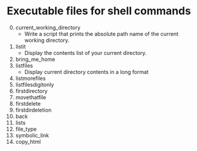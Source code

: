 # Executable files for shell commands
0. current_working_directory
   - Write a script that prints the absolute path name of the current working directory.
1. listit
   - Display the contents list of your current directory.
2. bring_me_home
3. listfiles
   - Display current directory contents in a long format
4. listmorefiles
5. listfilesdigitonly
6. firstdirectory
7. movethatfile
8. firstdelete
9. firstdirdeletion
10. back
11. lists
12. file_type
13. symbolic_link
14. copy_html

